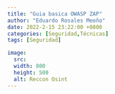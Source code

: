 ```yaml
---
title: "Guia basica OWASP ZAP"
author: "Eduardo Rosales Meoño"
date: 2022-2-15 23:22:00 +0800
categories: [Seguridad,Técnicas]
tags: [Seguridad]

image:
  src: 
  width: 800
  height: 500
  alt: Reccon Osint
---
```

